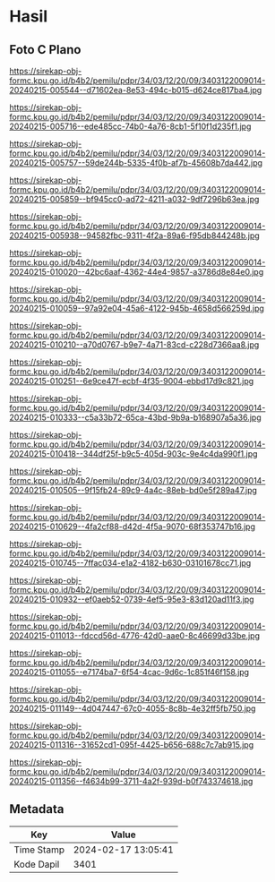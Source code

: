 # Hasil

## Foto C Plano

https://sirekap-obj-formc.kpu.go.id/b4b2/pemilu/pdpr/34/03/12/20/09/3403122009014-20240215-005544--d71602ea-8e53-494c-b015-d624ce817ba4.jpg

https://sirekap-obj-formc.kpu.go.id/b4b2/pemilu/pdpr/34/03/12/20/09/3403122009014-20240215-005716--ede485cc-74b0-4a76-8cb1-5f10f1d235f1.jpg

https://sirekap-obj-formc.kpu.go.id/b4b2/pemilu/pdpr/34/03/12/20/09/3403122009014-20240215-005757--59de244b-5335-4f0b-af7b-45608b7da442.jpg

https://sirekap-obj-formc.kpu.go.id/b4b2/pemilu/pdpr/34/03/12/20/09/3403122009014-20240215-005859--bf945cc0-ad72-4211-a032-9df7296b63ea.jpg

https://sirekap-obj-formc.kpu.go.id/b4b2/pemilu/pdpr/34/03/12/20/09/3403122009014-20240215-005938--94582fbc-9311-4f2a-89a6-f95db844248b.jpg

https://sirekap-obj-formc.kpu.go.id/b4b2/pemilu/pdpr/34/03/12/20/09/3403122009014-20240215-010020--42bc6aaf-4362-44e4-9857-a3786d8e84e0.jpg

https://sirekap-obj-formc.kpu.go.id/b4b2/pemilu/pdpr/34/03/12/20/09/3403122009014-20240215-010059--97a92e04-45a6-4122-945b-4658d566259d.jpg

https://sirekap-obj-formc.kpu.go.id/b4b2/pemilu/pdpr/34/03/12/20/09/3403122009014-20240215-010210--a70d0767-b9e7-4a71-83cd-c228d7366aa8.jpg

https://sirekap-obj-formc.kpu.go.id/b4b2/pemilu/pdpr/34/03/12/20/09/3403122009014-20240215-010251--6e9ce47f-ecbf-4f35-9004-ebbd17d9c821.jpg

https://sirekap-obj-formc.kpu.go.id/b4b2/pemilu/pdpr/34/03/12/20/09/3403122009014-20240215-010333--c5a33b72-65ca-43bd-9b9a-b168907a5a36.jpg

https://sirekap-obj-formc.kpu.go.id/b4b2/pemilu/pdpr/34/03/12/20/09/3403122009014-20240215-010418--344df25f-b9c5-405d-903c-9e4c4da990f1.jpg

https://sirekap-obj-formc.kpu.go.id/b4b2/pemilu/pdpr/34/03/12/20/09/3403122009014-20240215-010505--9f15fb24-89c9-4a4c-88eb-bd0e5f289a47.jpg

https://sirekap-obj-formc.kpu.go.id/b4b2/pemilu/pdpr/34/03/12/20/09/3403122009014-20240215-010629--4fa2cf88-d42d-4f5a-9070-68f353747b16.jpg

https://sirekap-obj-formc.kpu.go.id/b4b2/pemilu/pdpr/34/03/12/20/09/3403122009014-20240215-010745--7ffac034-e1a2-4182-b630-03101678cc71.jpg

https://sirekap-obj-formc.kpu.go.id/b4b2/pemilu/pdpr/34/03/12/20/09/3403122009014-20240215-010932--ef0aeb52-0739-4ef5-95e3-83d120ad11f3.jpg

https://sirekap-obj-formc.kpu.go.id/b4b2/pemilu/pdpr/34/03/12/20/09/3403122009014-20240215-011013--fdccd56d-4776-42d0-aae0-8c46699d33be.jpg

https://sirekap-obj-formc.kpu.go.id/b4b2/pemilu/pdpr/34/03/12/20/09/3403122009014-20240215-011055--e7174ba7-6f54-4cac-9d6c-1c851f46f158.jpg

https://sirekap-obj-formc.kpu.go.id/b4b2/pemilu/pdpr/34/03/12/20/09/3403122009014-20240215-011149--4d047447-67c0-4055-8c8b-4e32ff5fb750.jpg

https://sirekap-obj-formc.kpu.go.id/b4b2/pemilu/pdpr/34/03/12/20/09/3403122009014-20240215-011316--31652cd1-095f-4425-b656-688c7c7ab915.jpg

https://sirekap-obj-formc.kpu.go.id/b4b2/pemilu/pdpr/34/03/12/20/09/3403122009014-20240215-011356--f4634b99-3711-4a2f-939d-b0f743374618.jpg


## Metadata

| Key        | Value               |
| ---------- | ------------------- |
| Time Stamp | 2024-02-17 13:05:41 |
| Kode Dapil | 3401                |



